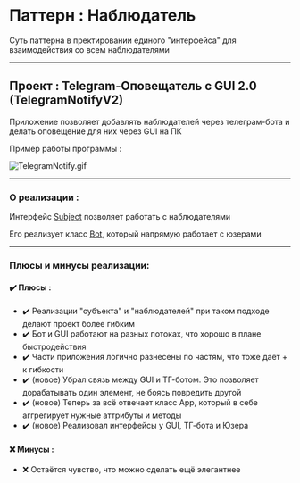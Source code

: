 # Паттерн : Наблюдатель

Суть паттерна в пректировании единого "интерфейса" для взаимодействия со всем наблюдателями

----

## Проект : Telegram-Оповещатель с GUI 2.0 (TelegramNotifyV2)

Приложение позволяет добавлять наблюдателей через телеграм-бота и делать оповещение для них через GUI на ПК

Пример работы программы :

![TelegramNotify.gif](https://raw.githubusercontent.com/andybeardness/Learning-OOP/main/imgs/TelegramNotify.gif)

----

### О реализации :

Интерфейс [Subject](https://github.com/andybeardness/Learning-OOP/blob/main/02-Observer-TelegramNotify/src/TGBot/Subject.java) позволяет работать с наблюдателями

Его реализует класс [Bot](https://github.com/andybeardness/Learning-OOP/blob/main/02-Observer-TelegramNotify/src/TGBot/Bot.java), который напрямую работает с юзерами

----

### Плюсы и минусы реализации:

#### ✔️ Плюсы :

- ✔️ Реализации "субъекта" и "наблюдателей" при таком подходе делают проект более гибким
- ✔️ Бот и GUI работают на разных потоках, что хорошо в плане быстродействия
- ✔️ Части приложения логично разнесены по частям, что тоже даёт + к гибкости
- ✔️ (новое) Убрал связь между GUI и ТГ-ботом. Это позволяет дорабатывать один элемент, не боясь повредить другой
- ✔️ (новое) Теперь за всё отвечает класс App, который в себе аггрегирует нужные аттрибуты и методы
- ✔️ (новое) Реализовал интерфейсы у GUI, ТГ-бота и Юзера

#### ❌ Минусы :

- ❌ Остаётся чувство, что можно сделать ещё элегантнее

	
